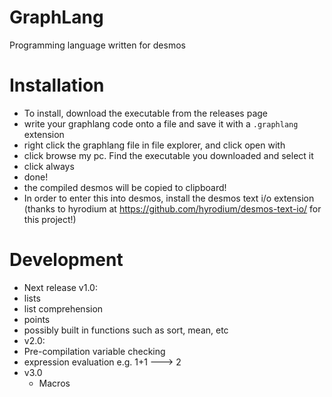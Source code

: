 # GraphLang
Programming language written for desmos

# Installation
- To install, download the executable from the releases page
- write your graphlang code onto a file and save it with a `.graphlang` extension
- right click the graphlang file in file explorer, and click open with
- click browse my pc. Find the executable you downloaded and select it
- click always
- done! 
- the compiled desmos will be copied to clipboard!
- In order to enter this into desmos, install the desmos text i/o extension (thanks to hyrodium at https://github.com/hyrodium/desmos-text-io/ for this project!)



# Development
 - Next release v1.0:
  - lists
  - list comprehension
  - points
  - possibly built in functions such as sort, mean, etc
 - v2.0:
  - Pre-compilation variable checking
  - expression evaluation e.g. 1+1 ---> 2
- v3.0
  - Macros
